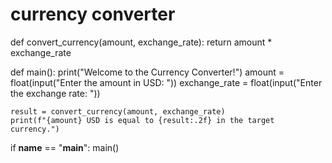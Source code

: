 # currency converter 

def convert_currency(amount, exchange_rate):
    return amount * exchange_rate

def main():
    print("Welcome to the Currency Converter!")
    amount = float(input("Enter the amount in USD: "))
    exchange_rate = float(input("Enter the exchange rate: "))

    result = convert_currency(amount, exchange_rate)
    print(f"{amount} USD is equal to {result:.2f} in the target currency.")

if __name__ == "__main__":
    main()
